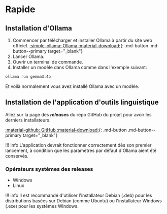 # Rapide

## Installation d'Ollama

1. Commencer par télécharger et installer Ollama à partir du site web officiel. [:simple-ollama: Ollama
:material-download:](https://ollama.com/download){: .md-button .md-button--primary target="_blank"}
2. Lancer Ollama.
3. Ouvrir un terminal de commande.
4. Installer un modèle dans Ollama comme dans l'exemple suivant:
```sh title="Terminal"
ollama run gemma3:4b
```

Et voilà normalement vous avez installé Ollama avec un modèle.

## Installation de l'application d'outils linguistique

Allez sur la page des ***releases*** du repo GitHub du projet pour avoir les derniers installateurs.  

[:material-github: GitHub
:material-download:](https://github.com/ZaMeR12/outils-linguistique/releases){: .md-button .md-button--primary target="_blank"}

!!! info
    L'application devrait fonctionner correctement dès son premier lancement, à condition que les paramètres par défaut d'Ollama aient été conservés.

### Opérateurs systèmes des releases

- Windows
- Linux

!!! info
    Il est recommandé d'utiliser l'installateur Debian (.deb) pour les distributions basées sur Debian (comme Ubuntu) ou l'installateur Windows (.exe) pour les systèmes Windows.

